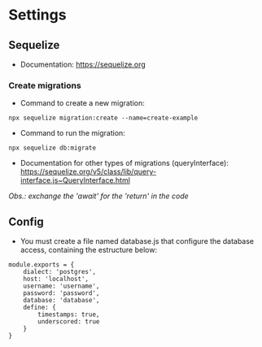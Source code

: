 # Settings

## Sequelize

- Documentation: https://sequelize.org

### Create migrations

- Command to create a new migration:
```
npx sequelize migration:create --name=create-example
```
- Command to run the migration:
```
npx sequelize db:migrate
```
- Documentation for other types of migrations (queryInterface): https://sequelize.org/v5/class/lib/query-interface.js~QueryInterface.html

_Obs.: exchange the 'await' for the 'return' in the code_

## Config

- You must create a file named database.js that configure the database access, containing the estructure below:
```
module.exports = {
	dialect: 'postgres',
	host: 'localhost',
	username: 'username',
	password: 'password',
	database: 'database',
	define: {
		timestamps: true,
		underscored: true
	}
}
```
